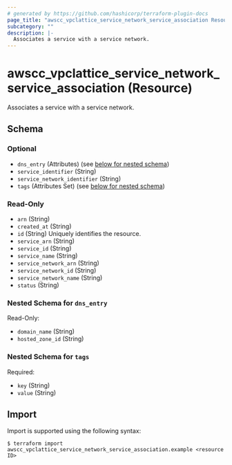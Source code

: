 ```yaml
---
# generated by https://github.com/hashicorp/terraform-plugin-docs
page_title: "awscc_vpclattice_service_network_service_association Resource - terraform-provider-awscc"
subcategory: ""
description: |-
  Associates a service with a service network.
---
```


# awscc_vpclattice_service_network_service_association (Resource)

Associates a service with a service network.



<!-- schema generated by tfplugindocs -->
## Schema

### Optional

- `dns_entry` (Attributes) (see [below for nested schema](#nestedatt--dns_entry))
- `service_identifier` (String)
- `service_network_identifier` (String)
- `tags` (Attributes Set) (see [below for nested schema](#nestedatt--tags))

### Read-Only

- `arn` (String)
- `created_at` (String)
- `id` (String) Uniquely identifies the resource.
- `service_arn` (String)
- `service_id` (String)
- `service_name` (String)
- `service_network_arn` (String)
- `service_network_id` (String)
- `service_network_name` (String)
- `status` (String)

<a id="nestedatt--dns_entry"></a>
### Nested Schema for `dns_entry`

Read-Only:

- `domain_name` (String)
- `hosted_zone_id` (String)


<a id="nestedatt--tags"></a>
### Nested Schema for `tags`

Required:

- `key` (String)
- `value` (String)

## Import

Import is supported using the following syntax:

```shell
$ terraform import awscc_vpclattice_service_network_service_association.example <resource ID>
```
